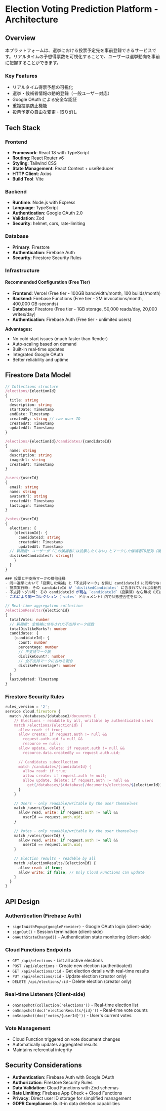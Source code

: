 # Election Voting Prediction Platform - Architecture

## Overview
本プラットフォームは、選挙における投票予定先を事前登録できるサービスです。リアルタイムの予想得票数を可視化することで、ユーザーは選挙動向を事前に把握することができます。

### Key Features
- リアルタイム得票予想の可視化
- 選挙・候補者情報の動的登録（一般ユーザー対応）
- Google OAuth による安全な認証
- 重複投票防止機能
- 投票予定の自由な変更・取り消し

## Tech Stack

### Frontend
- **Framework**: React 18 with TypeScript
- **Routing**: React Router v6
- **Styling**: Tailwind CSS
- **State Management**: React Context + useReducer
- **HTTP Client**: Axios
- **Build Tool**: Vite

### Backend
- **Runtime**: Node.js with Express
- **Language**: TypeScript
- **Authentication**: Google OAuth 2.0
- **Validation**: Zod
- **Security**: helmet, cors, rate-limiting

### Database
- **Primary**: Firestore
- **Authentication**: Firebase Auth
- **Security**: Firestore Security Rules

### Infrastructure

#### Recommended Configuration (Free Tier)
- **Frontend**: Vercel (Free tier - 100GB bandwidth/month, 100 builds/month)
- **Backend**: Firebase Functions (Free tier - 2M invocations/month, 400,000 GB-seconds)
- **Database**: Firestore (Free tier - 1GB storage, 50,000 reads/day, 20,000 writes/day)
- **Authentication**: Firebase Auth (Free tier - unlimited users)

**Advantages:**
- No cold start issues (much faster than Render)
- Auto-scaling based on demand
- Built-in real-time updates
- Integrated Google OAuth
- Better reliability and uptime

## Firestore Data Model

```typescript
// Collections structure
/elections/{electionId}
{
  title: string
  description: string
  startDate: Timestamp
  endDate: Timestamp
  createdBy: string // raw user ID
  createdAt: Timestamp
  updatedAt: Timestamp
}

/elections/{electionId}/candidates/{candidateId}
{
  name: string
  description: string
  imageUrl: string
  createdAt: Timestamp
}

/users/{userId}
{
  email: string
  name: string
  avatarUrl: string
  createdAt: Timestamp
  lastLogin: Timestamp
}

/votes/{userId}
{
  elections: {
    [electionId]: {
      candidateId: string
      createdAt: Timestamp
      updatedAt: Timestamp
  // 新機能: ユーザーが「この候補者には投票したくない」とマークした候補者ID配列（複数可）
  dislikedCandidates?: string[]
    }
  }
}

### 投票と不支持マークの排他仕様
- 同一選挙において「投票した候補」と「不支持マーク」を同じ candidateId に同時付与することは不可。
- 投票実行時: その candidateId が `dislikedCandidates` に含まれていれば自動的に除去。
- 不支持トグル時: その candidateId が現在 `candidateId`（投票済）なら無視（UIは disabled）。
- これにより同一コレクション（`votes` ドキュメント）内で状態整合性を保つ。

// Real-time aggregation collection
/electionResults/{electionId}
{
  totalVotes: number
  // 新機能: 全候補に付与された不支持マーク総数
  totalDislikeMarks?: number
  candidates: {
    [candidateId]: {
      count: number
      percentage: number
      // 不支持マーク数
      dislikeCount?: number
      // 全不支持マークに占める割合
      dislikePercentage?: number
    }
  }
  lastUpdated: Timestamp
}
```

### Firestore Security Rules

```javascript
rules_version = '2';
service cloud.firestore {
  match /databases/{database}/documents {
    // Elections - readable by all, writable by authenticated users
    match /elections/{electionId} {
      allow read: if true;
      allow create: if request.auth != null && 
        request.auth.uid != null &&
        resource == null;
      allow update, delete: if request.auth != null && 
        resource.data.createdBy == request.auth.uid;
      
      // Candidates subcollection
      match /candidates/{candidateId} {
        allow read: if true;
        allow create: if request.auth != null;
        allow update, delete: if request.auth != null && 
          get(/databases/$(database)/documents/elections/$(electionId)).data.createdBy == request.auth.uid;
      }
    }
    
    // Users - only readable/writable by the user themselves
    match /users/{userId} {
      allow read, write: if request.auth != null && 
        userId == request.auth.uid;
    }
    
    // Votes - only readable/writable by the user themselves
    match /votes/{userId} {
      allow read, write: if request.auth != null && 
        userId == request.auth.uid;
    }
    
    // Election results - readable by all
    match /electionResults/{electionId} {
      allow read: if true;
      allow write: if false; // Only Cloud Functions can update
    }
  }
}
```

## API Design

### Authentication (Firebase Auth)
- `signInWithPopup(googleProvider)` - Google OAuth login (client-side)
- `signOut()` - Session termination (client-side)
- `onAuthStateChanged()` - Authentication state monitoring (client-side)

### Cloud Functions Endpoints
- `GET /api/elections` - List all active elections
- `POST /api/elections` - Create new election (authenticated)
- `GET /api/elections/:id` - Get election details with real-time results
- `PUT /api/elections/:id` - Update election (creator only)
- `DELETE /api/elections/:id` - Delete election (creator only)

### Real-time Listeners (Client-side)
- `onSnapshot(collection('elections'))` - Real-time election list
- `onSnapshot(doc('electionResults/{id}'))` - Real-time vote counts
- `onSnapshot(doc('votes/{userId}'))` - User's current votes

### Vote Management
- Cloud Function triggered on vote document changes
- Automatically updates aggregated results
- Maintains referential integrity

## Security Considerations

- **Authentication**: Firebase Auth with Google OAuth
- **Authorization**: Firestore Security Rules
- **Data Validation**: Cloud Functions with Zod schemas
- **Rate Limiting**: Firebase App Check + Cloud Functions
- **Privacy**: Direct user ID storage for simplified management
- **GDPR Compliance**: Built-in data deletion capabilities
